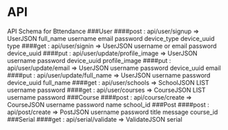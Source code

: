 API
=================
API Schema for Bttendance
###User
####post : api/user/signup => UserJSON
    full_name
    username
    email
    password
    device_type
    device_uuid
    type
####get : api/user/signin => UserJSON
    username or email
    password
    device_uuid
####put : api/user/update/profile_image => UserJSON
    username
    password
    device_uuid
    profile_image
####put : api/user/update/email => UserJSON
    username
    password
    device_uuid
    email
####put : api/user/update/full_name => UserJSON
    username
    password
    device_uuid
    full_name
####get : api/user/schools => SchoolJSON LIST
    username
    password
####get : api/user/courses => CourseJSON LIST
    username
    password
###Course
####post : api/course/create => CourseJSON
    username
    password
    name
    school_id
###Post
####post : api/post/create => PostJSON
    username
    password
    title
    message
    course_id
###Serial
####get : api/serial/validate => ValidateJSON
    serial

